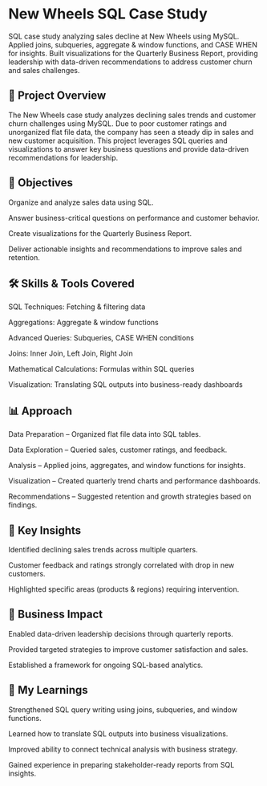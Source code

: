 # New Wheels SQL Case Study
SQL case study analyzing sales decline at New Wheels using MySQL. Applied joins, subqueries, aggregate &amp; window functions, and CASE WHEN for insights. Built visualizations for the Quarterly Business Report, providing leadership with data-driven recommendations to address customer churn and sales challenges.

## 📌 Project Overview

The New Wheels case study analyzes declining sales trends and customer churn challenges using MySQL. Due to poor customer ratings and unorganized flat file data, the company has seen a steady dip in sales and new customer acquisition. This project leverages SQL queries and visualizations to answer key business questions and provide data-driven recommendations for leadership.

## 🎯 Objectives

Organize and analyze sales data using SQL.

Answer business-critical questions on performance and customer behavior.

Create visualizations for the Quarterly Business Report.

Deliver actionable insights and recommendations to improve sales and retention.

## 🛠️ Skills & Tools Covered

SQL Techniques: Fetching & filtering data

Aggregations: Aggregate & window functions

Advanced Queries: Subqueries, CASE WHEN conditions

Joins: Inner Join, Left Join, Right Join

Mathematical Calculations: Formulas within SQL queries

Visualization: Translating SQL outputs into business-ready dashboards

## 📊 Approach

Data Preparation – Organized flat file data into SQL tables.

Data Exploration – Queried sales, customer ratings, and feedback.

Analysis – Applied joins, aggregates, and window functions for insights.

Visualization – Created quarterly trend charts and performance dashboards.

Recommendations – Suggested retention and growth strategies based on findings.

## 🔑 Key Insights

Identified declining sales trends across multiple quarters.

Customer feedback and ratings strongly correlated with drop in new customers.

Highlighted specific areas (products & regions) requiring intervention.

## 🚀 Business Impact

Enabled data-driven leadership decisions through quarterly reports.

Provided targeted strategies to improve customer satisfaction and sales.

Established a framework for ongoing SQL-based analytics.

## 📖 My Learnings

Strengthened SQL query writing using joins, subqueries, and window functions.

Learned how to translate SQL outputs into business visualizations.

Improved ability to connect technical analysis with business strategy.

Gained experience in preparing stakeholder-ready reports from SQL insights.
